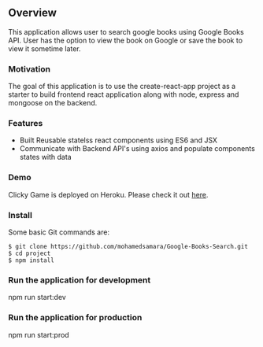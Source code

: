 ## Overview

This application allows user to search google books using Google Books API. User has the option to view the book on Google or save the book to view it sometime later.


### Motivation

The goal of this application is to use the create-react-app project as a starter to build frontend react application along with node, express and mongoose on the backend.   


### Features 

* Built Reusable statelss react components using ES6 and JSX 
* Communicate with Backend API's using axios and populate components states with data  

### Demo
	
Clicky Game is deployed on Heroku. Please check it out [here](https://boiling-cliffs-45388.herokuapp.com/).


### Install

Some basic Git commands are:

```
$ git clone https://github.com/mohamedsamara/Google-Books-Search.git
$ cd project
$ npm install

```


### Run the application for development

npm run start:dev

### Run the application for production

npm run start:prod



